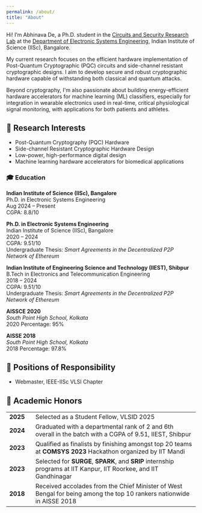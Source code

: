 ```yaml
---
permalink: /about/
title: "About"
---
```


Hi! I’m Abhinava De, a Ph.D. student in the [Circuits and Security Research Lab](https://labs.dese.iisc.ac.in/csrl/) at the [Department of Electronic Systems Engineering](https://dese.iisc.ac.in/), Indian Institute of Science (IISc), Bangalore.

My current research focuses on the efficient hardware implementation of Post-Quantum Cryptographic (PQC) circuits and side-channel resistant cryptographic designs. I aim to develop secure and robust cryptographic hardware capable of withstanding both classical and quantum attacks.

Beyond cryptography, I'm also passionate about building energy-efficient hardware accelerators for machine learning (ML) classifiers, especially for integration in wearable electronics used in real-time, critical physiological signal monitoring, with applications for both patients and athletes.


## 🧠 Research Interests

- Post-Quantum Cryptography (PQC) Hardware
- Side-channel Resistant Cryptographic Hardware Design
- Low-power, high-performance digital design
- Machine learning hardware accelerators for biomedical applications


<h3>🎓 Education</h3>

<p>
  <strong>Indian Institute of Science (IISc), Bangalore</strong><br>
  Ph.D. in Electronic Systems Engineering<br>
  Aug 2024 – Present<br>
  CGPA: 8.8/10
</p>

<p>
  <strong>Ph.D. in Electronic Systems Engineering</strong><br>
  Indian Institute of Science (IISc), Bangalore<br>
  2020 – 2024<br>
  CGPA: 9.51/10<br>
  Undergraduate Thesis: <em>Smart Agreements in the Decentralized P2P Network of Ethereum</em>
</p>
<p>
  <strong>Indian Institute of Engineering Science and Technology (IIEST), Shibpur</strong><br>
  B.Tech in Electronics and Telecommunication Engineering<br>
  2018 – 2024<br>
  CGPA: 9.51/10<br>
  Undergraduate Thesis: <em>Smart Agreements in the Decentralized P2P Network of Ethereum</em>
</p>

**AISSCE 2020**  
*South Point High School, Kolkata*  
2020
Percentage: 95%

**AISSE 2018**  
*South Point High School, Kolkata*  
2018
Percentage: 97.8%


## 🧩 Positions of Responsibility

- Webmaster, IEEE-IISc VLSI Chapter


## 🏅 Academic Honors

<table style="border-collapse: collapse;">
  <tbody>
    <tr>
      <td><strong>2025</strong></td>
      <td>Selected as a Student Fellow, VLSID 2025</td>
    </tr>
    <tr>
      <td style="padding-right: 20px;"><strong>2024</strong></td>
      <td>Graduated with a departmental rank of 2 and 6th overall in the batch with a CGPA of 9.51, IIEST, Shibpur</td>
    </tr>
    <!-- <tr>
      <td><strong>2024</strong></td>
      <td>Secured 97.23 percentile in GATE 2024 Data Science and Artificial Intelligence Paper</td>
    </tr>
    <tr>
      <td><strong>2024</strong></td>
      <td>Secured 96.2 percentile in GATE 2024 Electronics and Communication Paper</td>
    </tr> -->
    <tr>
      <td><strong>2023</strong></td>
      <td>Qualified as finalists by finishing amongst top 20 teams at <strong>COMSYS 2023</strong> Hackathon organized by IIT Mandi</td>
    </tr>
    <tr>
      <td><strong>2023</strong></td>
      <td>Selected for <strong>SURGE</strong>, <strong>SPARK</strong>, and <strong>SRIP</strong> internship programs at IIT Kanpur, IIT Roorkee, and IIT Gandhinagar</td>
    </tr>
    <tr>
      <td><strong>2018</strong></td>
      <td>Received accolades from the Chief Minister of West Bengal for being among the top 10 rankers nationwide in AISSE 2018</td>
    </tr>
  </tbody>
</table>


